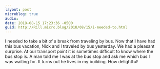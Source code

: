 ```yaml
---
layout: post
microblog: true
audio: 
date: 2018-08-15 17:23:36 -0500
guid: http://Rill.micro.blog/2018/08/15/i-needed-to.html
---
```

I needed to take a bit of a break from traveling by bus. Now that I have had this bus vacation, Nick and I traveled by bus yesterday. We had a pleasant surprise. At our transport point it is sometimes difficult to know where the bus stop is. A man told me I was at the bus stop and ask me which bus I was waiting for. It turns out he lives in my building. How delightful!
